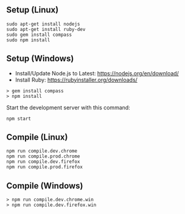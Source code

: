 
 
  
Setup (Linux)
---
 
```
sudo apt-get install nodejs
sudo apt-get install ruby-dev
sudo gem install compass
sudo npm install
```
Setup (Windows)
---
- Install/Update Node.js to Latest: https://nodejs.org/en/download/
- Install Ruby: https://rubyinstaller.org/downloads/
```
> gem install compass
> npm install
```

Start the development server with this command:

```
npm start
```
 
Compile (Linux)
---
```
npm run compile.dev.chrome
npm run compile.prod.chrome
npm run compile.dev.firefox
npm run compile.prod.firefox
```
Compile (Windows)
---
```
> npm run compile.dev.chrome.win
> npm run compile.dev.firefox.win
```
